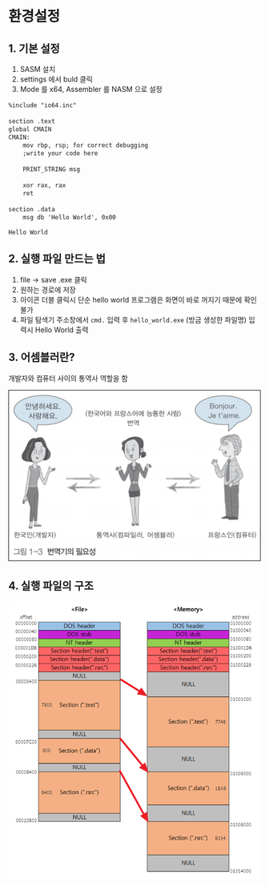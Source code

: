 # 환경설정

## 1. 기본 설정

1. SASM 설치
2. settings 에서 buld 클릭
3. Mode 를 x64, Assembler 를 NASM 으로 설정

```assembly
%include "io64.inc"

section .text
global CMAIN
CMAIN:
    mov rbp, rsp; for correct debugging
    ;write your code here
    
    PRINT_STRING msg
    
    xor rax, rax
    ret
    
section .data
    msg db 'Hello World', 0x00
```

```shell
Hello World
```

## 2. 실행 파일 만드는 법

1. file -> save .exe 클릭
2. 원하는 경로에 저장
3. 아이콘 더블 클릭시 단순 hello world 프로그램은 화면이 바로 꺼지기 때문에 확인 불가
4. 파일 탐색기 주소창에서 `cmd.` 입력 후 `hello_world.exe` (방금 생성한 파일명) 입력시 Hello World 출력

## 3. 어셈블러란?

개발자와 컴퓨터 사이의 통역사 역할을 함

![asssembler](Images/assembly_settings/asssembler.png)

## 4. 실행 파일의 구조

![executable_file_structure](Images/assembly_settings/executable_file_structure.png)